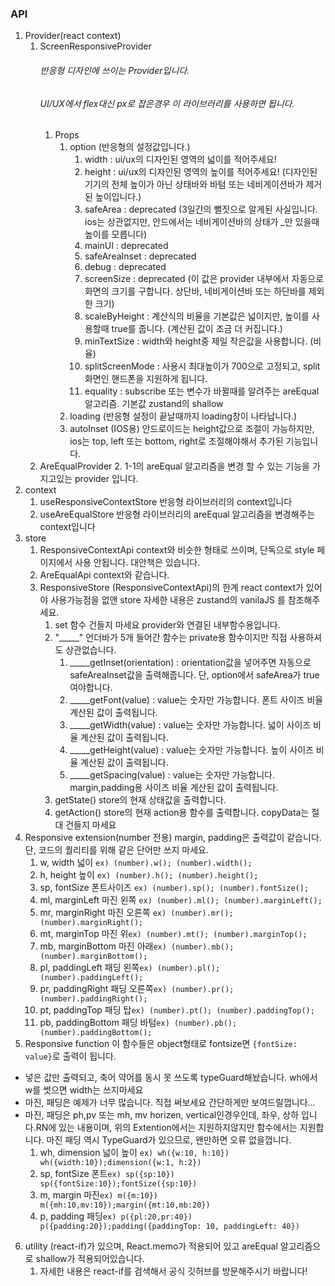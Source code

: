 ### API
1. Provider(react context)
   1. ScreenResponsiveProvider
        ###### 반응형 디자인에 쓰이는 Provider입니다.
        ###### UI/UX에서 flex대신 px로 잡은경우 이 라이브러리를 사용하면 됩니다.
      1. Props
         1. option (반응형의 설정값입니다.)
            1. width : ui/ux의 디자인된 영역의 넓이를 적어주세요!
            2. height : ui/ux의 디자인된 영역의 높이를 적어주세요! (디자인된 기기의 전체 높이가 아닌 상태바와 바텀 또는 네비게이션바가 제거된 높이입니다.)
            3. safeArea : deprecated (3일간의 뻘짓으로 알게된 사실입니다. ios는 상관없지만, 안드에서는 네비게이션바의 상태가 _만 있을때 높이를 모릅니다)
            4. mainUI : deprecated
            5. safeAreaInset : deprecated
            6. debug : deprecated
            7. screenSize : deprecated (이 값은 provider 내부에서 자동으로 화면의 크기를 구합니다. 상단바, 네비게이션바 또는 하단바를 제외한 크기)
            8. scaleByHeight : 계산식의 비율을 기본값은 넓이지만, 높이를 사용할때 true를 줍니다. (계산된 값이 조금 더 커집니다.)
            9. minTextSize : width와 height중 제일 작은값을 사용합니다. (비율)
            10. splitScreenMode : 사용시 최대높이가 700으로 고정되고, split 화면인 핸드폰을 지원하게 됩니다.
            11. equality : subscribe 또는 변수가 바뀔때를 알려주는 areEqual 알고리즘. 기본값 zustand의 shallow
         2. loading (반응형 설정이 끝날때까지 loading창이 나타납니다.)
         3. autoInset (IOS용) 안드로이드는 height값으로 조절이 가능하지만, ios는 top, left 또는 bottom, right로 조절해야해서 추가된 기능입니다.
   2. AreEqualProvider
      2. 1-1의 areEqual 알고리즘을 변경 할 수 있는 기능을 가지고있는 provider 입니다.
2. context
   1.  useResponsiveContextStore 반응형 라이브러리의 context입니다
   2.  useAreEqualStore 반응형 라이브러리의 areEqual 알고리즘을 변경해주는 context입니다
3. store
   1. ResponsiveContextApi context와 비슷한 형태로 쓰이며, 단독으로 style 페이지에서 사용 안됩니다. 대안책은 있습니다.
   2. AreEqualApi context와 같습니다.
   3. ResponsiveStore (ResponsiveContextApi)의 한계 react context가 있어야 사용가능점을 없앤 store 자세한 내용은 zustand의 vanilaJS 를 참조해주세요.
      1. set 함수 건들지 마세요 provider와 연결된 내부함수용입니다.
      2. "_____" 언더바가 5개 들어간 함수는 private용 함수이지만 직접 사용하셔도 상관없습니다.
         1. _____getInset(orientation) : orientation값을 넣어주면 자동으로 safeAreaInset값을 출력해줍니다. 단, option에서 safeArea가 true여야합니다.
         2. _____getFont(value) : value는 숫자만 가능합니다. 폰트 사이즈 비율 계산된 값이 출력됩니다.
         3. _____getWidth(value) : value는 숫자만 가능합니다. 넓이 사이즈 비율 계산된 값이 출력됩니다.
         4. _____getHeight(value) : value는 숫자만 가능합니다. 높이 사이즈 비율 계산된 값이 출력됩니다.
         5. _____getSpacing(value) : value는 숫자만 가능합니다. margin,padding용 사이즈 비율 계산된 값이 출력됩니다.
      3. getState() store의 현재 상태값을 출력합니다.
      4. getAction() store의 현재 action용 함수를 출력합니다. copyData는 절대 건들지 마세요
4. Responsive extension(number 전용) margin, padding은 출력값이 같습니다. 단, 코드의 퀄리티를 위해 같은 단어만 쓰지 마세요.
   1. w, width 넓이  ```ex) (number).w(); (number).width(); ```
   2. h, height 높이 ```ex) (number).h(); (number).height(); ```
   3. sp, fontSize 폰트사이즈 ```ex) (number).sp(); (number).fontSize(); ```
   4. ml, marginLeft 마진 왼쪽 ```ex) (number).ml(); (number).marginLeft(); ```
   5. mr, marginRight 마진 오른쪽 ```ex) (number).mr(); (number).marginRight(); ```
   6. mt, marginTop 마진 위```ex) (number).mt(); (number).marginTop(); ```
   7. mb, marginBottom 마진 아래```ex) (number).mb(); (number).marginBottom(); ```
   8. pl, paddingLeft 패딩 왼쪽```ex) (number).pl(); (number).paddingLeft(); ```
   9. pr, paddingRight 패딩 오른쪽```ex) (number).pr(); (number).paddingRight(); ```
   10. pt, paddingTop 패딩 탑```ex) (number).pt(); (number).paddingTop(); ```
   11. pb, paddingBottom 패딩 바텀```ex) (number).pb(); (number).paddingBottom(); ```
5. Responsive function 이 함수들은 object형태로 fontsize면 ```{fontSize: value}```로 출력이 됩니다.
- 넣은 값만 출력되고, 축어 약어를 동시 못 쓰도록 typeGuard해놨습니다. wh에서 w를 썻으면 width는 쓰지마세요
- 마진, 패딩은 예제가 너무 많습니다. 직접 써보세요 간단하게만 보여드릴껍니다...
- 마진, 패딩은 ph,pv 또는 mh, mv horizen, vertical인경우인데, 좌우, 상하 입니다.RN에 있는 내용이며, 위의 Extention에서는 지원하지않지만 함수에서는 지원합니다. 마진 패딩 역시 TypeGuard가 있으므로, 왠만하면 오류 없을껍니다.
   1. wh, dimension 넓이 높이 ```ex) wh({w:10, h:10}) wh({width:10});dimension({w:1, h:2}) ```
   2. sp, fontSize 폰트```ex) sp({sp:10}) sp({fontSize:10});fontSize({sp:10}) ```
   3. m, margin 마진```ex) m({m:10}) m({mh:10,mv:10});margin({mt:10,mb:20}) ```
   4. p, padding 패딩```ex) p({pl:20,pr:40}) p({padding:20});padding({paddingTop: 10, paddingLeft: 40}) ```
6. utility (react-if)가 있으며, React.memo가 적용되어 있고 areEqual 알고리즘으로 shallow가 적용되어있습니다.
   1. 자세한 내용은 react-if를 검색해서 공식 깃허브를 방문해주시기 바랍니다!

